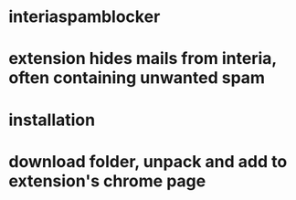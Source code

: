# interiaspamblocker

# extension hides mails from interia, often containing unwanted spam

# installation

# download folder, unpack and add to extension's chrome page
